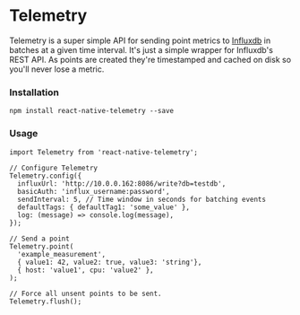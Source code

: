 # Telemetry

Telemetry is a super simple API for sending point metrics to [Influxdb](https://docs.influxdata.com/influxdb) in batches at a given time interval. It's just a simple wrapper for Influxdb's REST API. As points are created they're timestamped and cached on disk so you'll never lose a metric.

### Installation
```
npm install react-native-telemetry --save
```

### Usage
```
import Telemetry from 'react-native-telemetry';

// Configure Telemetry
Telemetry.config({
  influxUrl: 'http://10.0.0.162:8086/write?db=testdb',
  basicAuth: 'influx_username:password',
  sendInterval: 5, // Time window in seconds for batching events
  defaultTags: { defaultTag1: 'some_value' },
  log: (message) => console.log(message),
});

// Send a point
Telemetry.point(
  'example_measurement',
  { value1: 42, value2: true, value3: 'string'},
  { host: 'value1', cpu: 'value2' },
);

// Force all unsent points to be sent.
Telemetry.flush();
```
